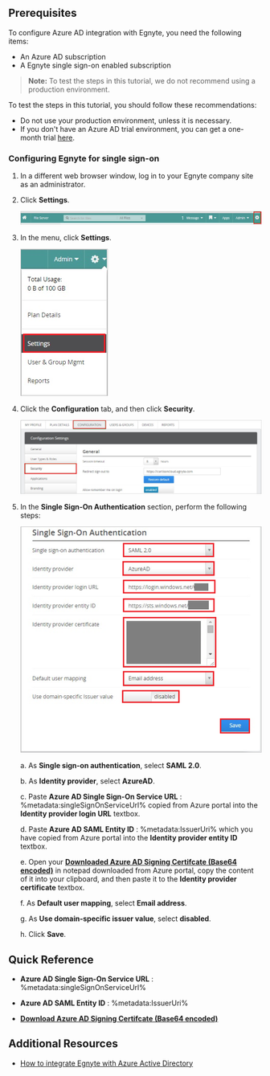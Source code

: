 ## Prerequisites

To configure Azure AD integration with Egnyte, you need the following items:

- An Azure AD subscription
- A Egnyte single sign-on enabled subscription

> **Note:**
> To test the steps in this tutorial, we do not recommend using a production environment.

To test the steps in this tutorial, you should follow these recommendations:

- Do not use your production environment, unless it is necessary.
- If you don't have an Azure AD trial environment, you can get a one-month trial [here](https://azure.microsoft.com/pricing/free-trial/).

### Configuring Egnyte for single sign-on

1. In a different web browser window, log in to your Egnyte company site as an administrator.

2. Click **Settings**.
   
   ![Settings](./media/ic787819.png "Settings")

3. In the menu, click **Settings**.

   ![Settings](./media/ic787820.png "Settings")

4. Click the **Configuration** tab, and then click **Security**.

	![Security](./media/ic787821.png "Security")

5. In the **Single Sign-On Authentication** section, perform the following steps:

	![Single Sign On Authentication](./media/ic787822.png "Single Sign On Authentication")   
	
	a. As **Single sign-on authentication**, select **SAML 2.0**.
   
    b. As **Identity provider**, select **AzureAD**.
   
    c. Paste **Azure AD Single Sign-On Service URL** : %metadata:singleSignOnServiceUrl% copied from Azure portal into the **Identity provider login URL** textbox.
   
    d. Paste **Azure AD SAML Entity ID** : %metadata:IssuerUri% which you have copied from Azure portal into the **Identity provider entity ID** textbox.
      
	e. Open your **[Downloaded Azure AD Signing Certifcate (Base64 encoded)](%metadata:certificateDownloadBase64Url%)** in notepad downloaded from Azure portal, copy the content of it into your clipboard, and then paste it to the **Identity provider certificate** textbox.
   
    f. As **Default user mapping**, select **Email address**.
   
    g. As **Use domain-specific issuer value**, select **disabled**.
   
    h. Click **Save**.

## Quick Reference

* **Azure AD Single Sign-On Service URL** : %metadata:singleSignOnServiceUrl%

* **Azure AD SAML Entity ID** : %metadata:IssuerUri%

* **[Download Azure AD Signing Certifcate (Base64 encoded)](%metadata:certificateDownloadBase64Url%)**

## Additional Resources

* [How to integrate Egnyte with Azure Active Directory](https://docs.microsoft.com/azure/active-directory/active-directory-saas-egnyte-tutorial)
